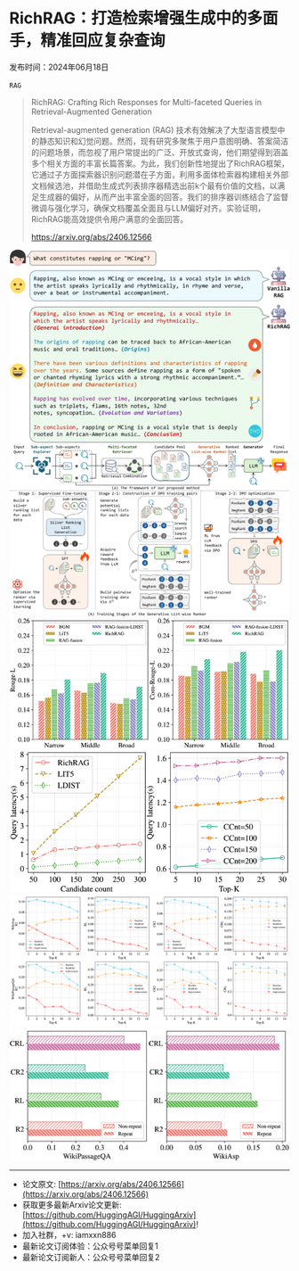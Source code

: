 # RichRAG：打造检索增强生成中的多面手，精准回应复杂查询
发布时间：2024年06月18日

`RAG`
> RichRAG: Crafting Rich Responses for Multi-faceted Queries in Retrieval-Augmented Generation
>
> Retrieval-augmented generation (RAG) 技术有效解决了大型语言模型中的静态知识和幻觉问题。然而，现有研究多聚焦于用户意图明确、答案简洁的问题场景，而忽视了用户常提出的广泛、开放式查询，他们期望得到涵盖多个相关方面的丰富长篇答案。为此，我们创新性地提出了RichRAG框架，它通过子方面探索器识别问题潜在子方面，利用多面体检索器构建相关外部文档候选池，并借助生成式列表排序器精选出前k个最有价值的文档，以满足生成器的偏好，从而产出丰富全面的回答。我们的排序器训练结合了监督微调与强化学习，确保文档覆盖全面且与LLM偏好对齐。实验证明，RichRAG能高效提供令用户满意的全面回答。
>
> https://arxiv.org/abs/2406.12566

![](https://raw.githubusercontent.com/HuggingAGI/HuggingArxiv/main/paper_images/2406.12566/x1.png)
![](https://raw.githubusercontent.com/HuggingAGI/HuggingArxiv/main/paper_images/2406.12566/x2.png)
![](https://raw.githubusercontent.com/HuggingAGI/HuggingArxiv/main/paper_images/2406.12566/x3.png)
![](https://raw.githubusercontent.com/HuggingAGI/HuggingArxiv/main/paper_images/2406.12566/x4.png)
![](https://raw.githubusercontent.com/HuggingAGI/HuggingArxiv/main/paper_images/2406.12566/x5.png)
![](https://raw.githubusercontent.com/HuggingAGI/HuggingArxiv/main/paper_images/2406.12566/x6.png)

<hr />

- 论文原文: [https://arxiv.org/abs/2406.12566](https://arxiv.org/abs/2406.12566)
- 获取更多最新Arxiv论文更新: [https://github.com/HuggingAGI/HuggingArxiv](https://github.com/HuggingAGI/HuggingArxiv)!
- 加入社群，+v: iamxxn886
- 最新论文订阅体验：公众号号菜单回复1
- 最新论文订阅新人：公众号号菜单回复2